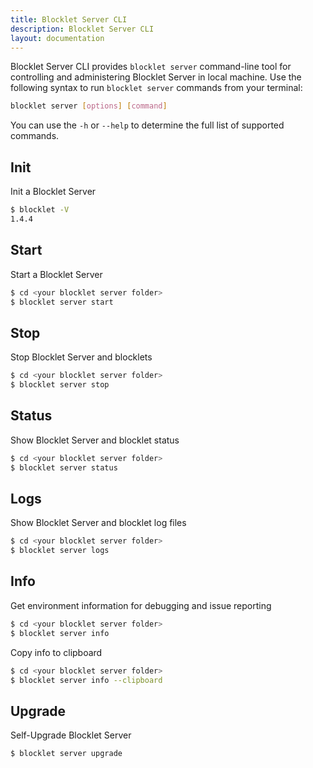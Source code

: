 ```yaml
---
title: Blocklet Server CLI
description: Blocklet Server CLI
layout: documentation
---
```


Blocklet Server CLI provides `blocklet server` command-line tool for controlling and administering Blocklet Server in local machine. Use the following syntax to run `blocklet server` commands from your terminal:

```bash
blocklet server [options] [command]
```

You can use the `-h` or `--help` to determine the full list of supported commands.

## Init

Init a Blocklet Server

```bash
$ blocklet -V
1.4.4
```

## Start

Start a Blocklet Server

```bash
$ cd <your blocklet server folder>
$ blocklet server start
```

## Stop

Stop Blocklet Server and blocklets

```bash
$ cd <your blocklet server folder>
$ blocklet server stop
```

## Status

Show Blocklet Server and blocklet status

```bash
$ cd <your blocklet server folder>
$ blocklet server status
```

## Logs

Show Blocklet Server and blocklet log files

```bash
$ cd <your blocklet server folder>
$ blocklet server logs
```

## Info

Get environment information for debugging and issue reporting

```bash
$ cd <your blocklet server folder>
$ blocklet server info
```

Copy info to clipboard

```bash
$ cd <your blocklet server folder>
$ blocklet server info --clipboard
```

## Upgrade

Self-Upgrade Blocklet Server

```bash
$ blocklet server upgrade
```
